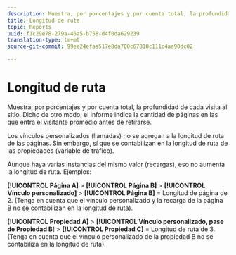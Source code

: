 ```yaml
---
description: Muestra, por porcentajes y por cuenta total, la profundidad de cada visita al sitio. Dicho de otro modo, el informe indica la cantidad de páginas en las que entra el visitante promedio antes de retirarse.
title: Longitud de ruta
topic: Reports
uuid: f1c29e78-279a-46a5-b758-d4f0da629239
translation-type: tm+mt
source-git-commit: 99ee24efaa517e8da700c67818c111c4aa90dc02

---
```



# Longitud de ruta

Muestra, por porcentajes y por cuenta total, la profundidad de cada visita al sitio. Dicho de otro modo, el informe indica la cantidad de páginas en las que entra el visitante promedio antes de retirarse.

Los vínculos personalizados (llamadas) no se agregan a la longitud de ruta de las páginas. Sin embargo, sí que se contabilizan en la longitud de ruta de las propiedades (variable de tráfico).

Aunque haya varias instancias del mismo valor (recargas), eso no aumenta la longitud de ruta. Ejemplos:

**[!UICONTROL Página A]** &gt; **[!UICONTROL Página B]** &gt; **[!UICONTROL Vínculo personalizado]** &gt; **[!UICONTROL Página B]** = Longitud de página de 2. (Tenga en cuenta que el vínculo personalizado y la recarga de la página B no se contabilizan en la longitud de ruta).

**[!UICONTROL Propiedad A]** &gt; **[!UICONTROL Vínculo personalizado, pase de Propiedad B**] &gt; **[!UICONTROL Propiedad C]** = Longitud de ruta de 3. (Tenga en cuenta que el vínculo personalizado de la propiedad B no se contabiliza en la longitud de ruta).
